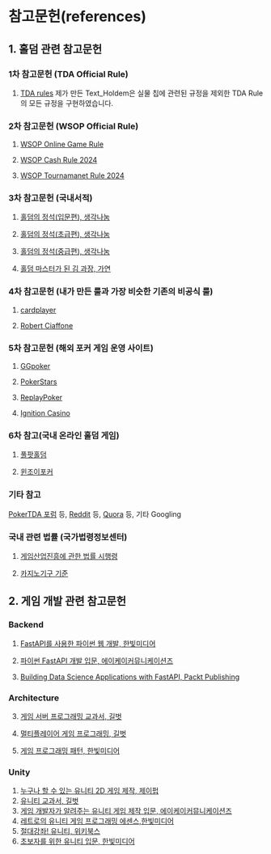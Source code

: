 # 참고문헌(references)

## 1. 홀덤 관련 참고문헌
### 1차 참고문헌 (TDA Official Rule)
1. [TDA rules](https://www.dropbox.com/scl/fo/f7vqy37097o85tbu6dkgw/ANTjxd5_tA2l52pdZkKXPXY?e=1&preview=2022+Poker+TDA+Rules+Redlines+PDF+Longform+Vers+1.0.pdf&rlkey=f7625k2u3cv29p4bwe6x94njn&dl=0)
제가 만든 Text_Holdem은 실물 칩에 관련된 규정을 제외한 TDA Rule의 모든 규정을 구현하였습니다.
 
### 2차 참고문헌 (WSOP Official Rule)
1. [WSOP Online Game Rule](https://www.wsop.com/poker-games/texas-holdem/rules/)

2. [WSOP Cash Rule 2024](https://www.wsop.com/2024/2024-WSOP-Live-Action-Rules.pdf)

3. [WSOP Tournamanet Rule 2024](https://www.wsop.com/2024/2024-WSOP-Tournament-Rules.pdf)

### 3차 참고문헌 (국내서적)
1. [홀덤의 정석(입문편), 생각나눔](https://product.kyobobook.co.kr/detail/S000001012633)

2. [홀덤의 정석(초급편), 생각나눔](https://product.kyobobook.co.kr/detail/S000001860583)

3. [홀덤의 정석(중급편), 생각나눔](https://product.kyobobook.co.kr/detail/S000213741199)

4. [홀덤 마스터가 된 김 과장, 가연](https://product.kyobobook.co.kr/detail/S000001061775)

### 4차 참고문헌 (내가 만든 룰과 가장 비슷한 기존의 비공식 룰)
1. [cardplayer](https://www.cardplayer.com/rules-of-poker/buttons-and-blinds)

2. [Robert Ciaffone](https://www.homepokergames.com/roberts-rules-poker.php)

### 5차 참고문헌 (해외 포커 게임 운영 사이트)
1. [GGpoker](https://help.ggpoker.de/en-US/categories/Game_Related/Game_Information/Hold_em)

2. [PokerStars](https://www.pokerstars.ch/en/help/categories/poker/)

3. [ReplayPoker](https://replayhelp.casino.org/hc/en-us)

4. [Ignition Casino](https://www.youtube.com/@pokerstacked7423)

### 6차 참고(국내 온라인 홀덤 게임)
1. [풀팟홀덤](https://play.google.com/store/apps/details?id=com.me2on.fulpotgenius&hl=ko&pli=1)

2. [윈조이포커](https://wpl.winjoygame.com/Holdem/Intro)

### 기타 참고
[PokerTDA 포럼](https://www.pokertda.com/forum/index.php?board=25.60) 등, [Reddit](https://www.reddit.com/r/poker/comments/1lfl5e/can_someone_explain_buying_the_buttonmissed/?rdt=63867) 등, [Quora](https://www.quora.com/In-live-play-poker-when-moving-a-player-from-one-table-to-another-do-you-move-behind-the-dealer-or-the-next-big-blind) 등, 기타 Googling

### 국내 관련 법률 (국가법령정보센터)
1. [게임산업진흥에 관한 법률 시행령](https://www.law.go.kr/%EB%B2%95%EB%A0%B9/%EA%B2%8C%EC%9E%84%EC%82%B0%EC%97%85%EC%A7%84%ED%9D%A5%EC%97%90%20%EA%B4%80%ED%95%9C%20%EB%B2%95%EB%A5%A0%20%EC%8B%9C%ED%96%89%EB%A0%B9)

2. [카지노기구 기준](https://www.law.go.kr/%ED%96%89%EC%A0%95%EA%B7%9C%EC%B9%99/%EC%B9%B4%EC%A7%80%EB%85%B8%EA%B8%B0%EA%B5%AC%20%EA%B8%B0%EC%A4%80/(2023-38,20230711))


## 2. 게임 개발 관련 참고문헌
### Backend
1. [FastAPI를 사용한 파이썬 웹 개발, 한빛미디어](https://product.kyobobook.co.kr/detail/S000201188332)
 
2. [파이썬 FastAPI 개발 입문, 에이케이커뮤니케이션즈](https://product.kyobobook.co.kr/detail/S000212720196)

3. [Building Data Science Applications with FastAPI, Packt Publishing](https://product.kyobobook.co.kr/detail/S000003532727)

### Architecture
3. [게임 서버 프로그래밍 교과서, 길벗](https://product.kyobobook.co.kr/detail/S000001792817)

4. [멀티플레이어 게임 프로그래밍, 길벗](https://product.kyobobook.co.kr/detail/S000001792473)
  
5. [게임 프로그래밍 패턴, 한빛미디어](https://product.kyobobook.co.kr/detail/S000001057705)

### Unity
1. [누구나 할 수 있는 유니티 2D 게임 제작, 제이펍](https://product.kyobobook.co.kr/detail/S000061838834)
2. [유니티 교과서, 길벗](https://product.kyobobook.co.kr/detail/S000202434276)
3. [게임 개발자가 알려주는 유니티 게임 제작 입문, 에이케이커뮤니케이션즈](https://product.kyobobook.co.kr/detail/S000203285049)
4. [레트로의 유니티 게임 프로그래밍 에센스,한빛미디어](https://product.kyobobook.co.kr/detail/S000001810471)
5. [절대강좌! 유니티, 위키북스](https://product.kyobobook.co.kr/detail/S000001766477)
7. [초보자를 위한 유니티 입문, 한빛미디어](https://product.kyobobook.co.kr/detail/S000201321810)
